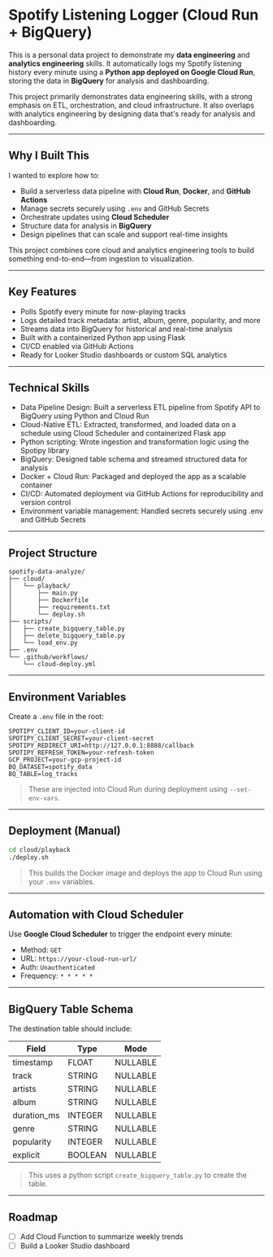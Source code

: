 # Spotify Listening Logger (Cloud Run + BigQuery)

This is a personal data project to demonstrate my **data engineering** and **analytics engineering** skills. It automatically logs my Spotify listening history every minute using a **Python app deployed on Google Cloud Run**, storing the data in **BigQuery** for analysis and dashboarding.

This project primarily demonstrates data engineering skills, with a strong emphasis on ETL, orchestration, and cloud infrastructure. It also overlaps with analytics engineering by designing data that's ready for analysis and dashboarding.


---

## Why I Built This

I wanted to explore how to:

- Build a serverless data pipeline with **Cloud Run**, **Docker**, and **GitHub Actions**
- Manage secrets securely using `.env` and GitHub Secrets
- Orchestrate updates using **Cloud Scheduler**
- Structure data for analysis in **BigQuery**
- Design pipelines that can scale and support real-time insights

This project combines core cloud and analytics engineering tools to build something end-to-end—from ingestion to visualization.

---

## Key Features

- Polls Spotify every minute for now-playing tracks
- Logs detailed track metadata: artist, album, genre, popularity, and more
- Streams data into BigQuery for historical and real-time analysis
- Built with a containerized Python app using Flask
- CI/CD enabled via GitHub Actions
- Ready for Looker Studio dashboards or custom SQL analytics

---

## Technical Skills



- Data Pipeline Design: Built a serverless ETL pipeline from Spotify API to BigQuery using Python and Cloud Run
- Cloud-Native ETL: Extracted, transformed, and loaded data on a schedule using Cloud Scheduler and containerized Flask app
- Python scripting: Wrote ingestion and transformation logic using the Spotipy library
- BigQuery: Designed table schema and streamed structured data for analysis
- Docker + Cloud Run: Packaged and deployed the app as a scalable container
- CI/CD: Automated deployment via GitHub Actions for reproducibility and version control
- Environment variable management: Handled secrets securely using .env and GitHub Secrets

---

## Project Structure

```
spotify-data-analyze/
├── cloud/
│   └── playback/
│       ├── main.py
│       ├── Dockerfile
│       ├── requirements.txt
│       └── deploy.sh
├── scripts/
│   ├── create_bigquery_table.py            
│   ├── delete_bigquery_table.py            
│   └── load_env.py                
├── .env                           
└── .github/workflows/
    └── cloud-deploy.yml
```

---

## Environment Variables

Create a `.env` file in the root:

```env
SPOTIPY_CLIENT_ID=your-client-id
SPOTIPY_CLIENT_SECRET=your-client-secret
SPOTIPY_REDIRECT_URI=http://127.0.0.1:8888/callback
SPOTIPY_REFRESH_TOKEN=your-refresh-token
GCP_PROJECT=your-gcp-project-id
BQ_DATASET=spotify_data
BQ_TABLE=log_tracks
```

> These are injected into Cloud Run during deployment using `--set-env-vars`.

---

## Deployment (Manual)

```bash
cd cloud/playback
./deploy.sh
```

> This builds the Docker image and deploys the app to Cloud Run using your `.env` variables.

---

## Automation with Cloud Scheduler

Use **Google Cloud Scheduler** to trigger the endpoint every minute:

- Method: `GET`
- URL: `https://your-cloud-run-url/`
- Auth: `Unauthenticated`
- Frequency: `* * * * *`

---

## BigQuery Table Schema

The destination table should include:

| Field         | Type      | Mode     |
|---------------|-----------|----------|
| timestamp     | FLOAT     | NULLABLE |
| track         | STRING    | NULLABLE |
| artists       | STRING    | NULLABLE |
| album         | STRING    | NULLABLE |
| duration_ms   | INTEGER   | NULLABLE |
| genre         | STRING    | NULLABLE |
| popularity    | INTEGER   | NULLABLE |
| explicit      | BOOLEAN   | NULLABLE |

> This uses a python script `create_bigquery_table.py` to create the table.

---

## Roadmap

- [ ] Add Cloud Function to summarize weekly trends
- [ ] Build a Looker Studio dashboard
